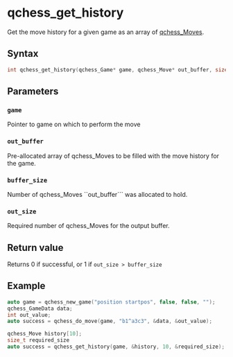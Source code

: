 # qchess_get_history
Get the move history for a given game as an array of [qchess_Moves](./Move.md).

## Syntax
```cpp
int qchess_get_history(qchess_Game* game, qchess_Move* out_buffer, size_t buffer_size, size_t* out_size);
```

## Parameters
### ```game```
Pointer to game on which to perform the move

### ```out_buffer```
Pre-allocated array of qchess_Moves to be filled with the move history for the game.

### ```buffer_size```
Number of qchess_Moves ``out_buffer``` was allocated to hold.

### ```out_size```
Required number of qchess_Moves for the output buffer.

## Return value
Returns 0 if successful, or 1 if ```out_size > buffer_size```

## Example
```cpp
auto game = qchess_new_game("position startpos", false, false, "");
qchess_GameData data;
int out_value;
auto success = qchess_do_move(game, "b1^a3c3", &data, &out_value);

qchess_Move history[10];
size_t required_size
auto success = qchess_get_history(game, &history, 10, &required_size);
```
